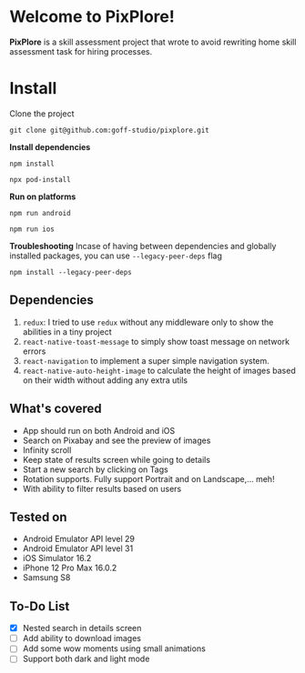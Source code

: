 # Welcome to PixPlore!

**PixPlore** is a skill assessment project that wrote to avoid rewriting home skill assessment task for hiring processes.


# Install

Clone the project

    git clone git@github.com:goff-studio/pixplore.git
  
  **Install dependencies**

    npm install

    npx pod-install

    
**Run on platforms**

    npm run android

    npm run ios

    
**Troubleshooting**
Incase of having between dependencies and globally installed packages, you can use `--legacy-peer-deps` flag

    npm install --legacy-peer-deps

## Dependencies

 1. `redux`: I tried to use `redux` without any middleware only to show the abilities in a tiny project
 2. `react-native-toast-message` to simply show toast message on network errors
 3. `react-navigation` to implement a super simple navigation system.
 4. `react-native-auto-height-image` to calculate the height of images based on their width without adding any extra utils


## What's covered

 - App should run on both Android and iOS
 - Search on Pixabay and see the preview of images
 - Infinity scroll
 - Keep state of results screen while going to details
 - Start a new search by clicking on Tags
 - Rotation supports. Fully support Portrait and on Landscape,... meh!
 - With ability to filter results based on users

## Tested on

- Android Emulator API level 29
- Android Emulator API level 31
- iOS Simulator 16.2
- iPhone 12 Pro Max 16.0.2
- Samsung S8

## To-Do List

 - [x] Nested search in details screen 
 - [ ] Add ability to download images
 - [ ] Add some wow moments using small animations
 - [ ] Support both dark and light mode
